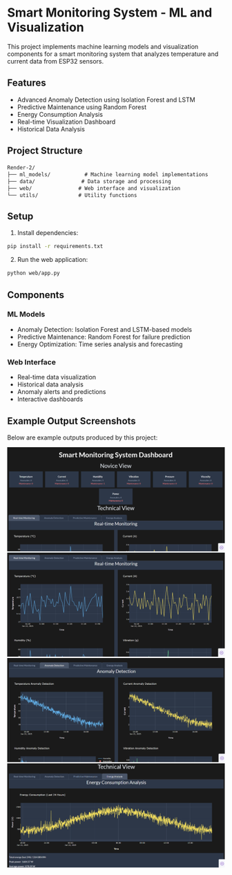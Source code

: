 # Smart Monitoring System - ML and Visualization

This project implements machine learning models and visualization components for a smart monitoring system that analyzes temperature and current data from ESP32 sensors.

## Features

- Advanced Anomaly Detection using Isolation Forest and LSTM
- Predictive Maintenance using Random Forest
- Energy Consumption Analysis
- Real-time Visualization Dashboard
- Historical Data Analysis

## Project Structure

```
Render-2/
├── ml_models/           # Machine learning model implementations
├── data/               # Data storage and processing
├── web/               # Web interface and visualization
└── utils/             # Utility functions
```

## Setup

1. Install dependencies:
```bash
pip install -r requirements.txt
```

2. Run the web application:
```bash
python web/app.py
```

## Components

### ML Models
- Anomaly Detection: Isolation Forest and LSTM-based models
- Predictive Maintenance: Random Forest for failure prediction
- Energy Optimization: Time series analysis and forecasting

### Web Interface
- Real-time data visualization
- Historical data analysis
- Anomaly alerts and predictions
- Interactive dashboards 

## Example Output Screenshots

Below are example outputs produced by this project:

![Screenshot1](web/assets/Screenshot1.png)
![Screenshot2](web/assets/Screenshot2.png)
![Screenshot3](web/assets/Screenshot3.png)
![Screenshot4](web/assets/Screenshot4.png) 